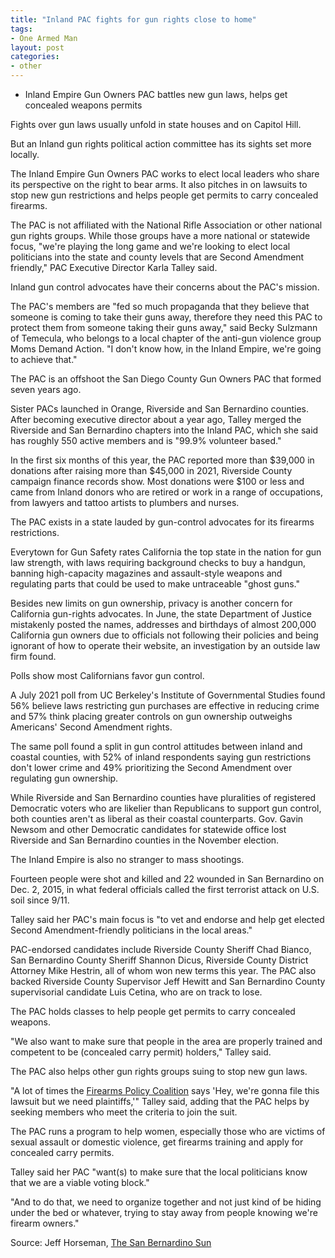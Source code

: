```yaml
---
title: "Inland PAC fights for gun rights close to home"
tags:
- One Armed Man
layout: post
categories:
- other
---
```


- Inland Empire Gun Owners PAC battles new gun laws, helps get concealed weapons permits

Fights over gun laws usually unfold in state houses and on Capitol Hill.

But an Inland gun rights political action committee has its sights set more locally.

The Inland Empire Gun Owners PAC works to elect local leaders who share its perspective on the right to bear arms. It also pitches in on lawsuits to stop new gun restrictions and helps people get permits to carry concealed firearms.

The PAC is not affiliated with the National Rifle Association or other national gun rights groups. While those groups have a more national or statewide focus, "we're playing the long game and we're looking to elect local politicians into the state and county levels that are Second Amendment friendly," PAC Executive Director Karla Talley said.

Inland gun control advocates have their concerns about the PAC's mission.

The PAC's members are "fed so much propaganda that they believe that someone is coming to take their guns away, therefore they need this PAC to protect them from someone taking their guns away," said Becky Sulzmann of Temecula, who belongs to a local chapter of the anti-gun violence group Moms Demand Action. "I don't know how, in the Inland Empire, we're going to achieve that."

The PAC is an offshoot the San Diego County Gun Owners PAC that formed seven years ago.

Sister PACs launched in Orange, Riverside and San Bernardino counties. After becoming executive director about a year ago, Talley merged the Riverside and San Bernardino chapters into the Inland PAC, which she said has roughly 550 active members and is "99.9% volunteer based."

In the first six months of this year, the PAC reported more than $39,000 in donations after raising more than $45,000 in 2021, Riverside County campaign finance records show. Most donations were $100 or less and came from Inland donors who are retired or work in a range of occupations, from lawyers and tattoo artists to plumbers and nurses.

The PAC exists in a state lauded by gun-control advocates for its firearms restrictions.

Everytown for Gun Safety rates California the top state in the nation for gun law strength, with laws requiring background checks to buy a handgun, banning high-capacity magazines and assault-style weapons and regulating parts that could be used to make untraceable "ghost guns."

Besides new limits on gun ownership, privacy is another concern for California gun-rights advocates. In June, the state Department of Justice mistakenly posted the names, addresses and birthdays of almost 200,000 California gun owners due to officials not following their policies and being ignorant of how to operate their website, an investigation by an outside law firm found.

Polls show most Californians favor gun control.

A July 2021 poll from UC Berkeley's Institute of Governmental Studies found 56% believe laws restricting gun purchases are effective in reducing crime and 57% think placing greater controls on gun ownership outweighs Americans' Second Amendment rights.

The same poll found a split in gun control attitudes between inland and coastal counties, with 52% of inland respondents saying gun restrictions don't lower crime and 49% prioritizing the Second Amendment over regulating gun ownership.

While Riverside and San Bernardino counties have pluralities of registered Democratic voters who are likelier than Republicans to support gun control, both counties aren't as liberal as their coastal counterparts. Gov. Gavin Newsom and other Democratic candidates for statewide office lost Riverside and San Bernardino counties in the November election.

The Inland Empire is also no stranger to mass shootings.

Fourteen people were shot and killed and 22 wounded in San Bernardino on Dec. 2, 2015, in what federal officials called the first terrorist attack on U.S. soil since 9/11.

Talley said her PAC's main focus is "to vet and endorse and help get elected Second Amendment-friendly politicians in the local areas."

PAC-endorsed candidates include Riverside County Sheriff Chad Bianco, San Bernardino County Sheriff Shannon Dicus, Riverside County District Attorney Mike Hestrin, all of whom won new terms this year. The PAC also backed Riverside County Supervisor Jeff Hewitt and San Bernardino County supervisorial candidate Luis Cetina, who are on track to lose.

The PAC holds classes to help people get permits to carry concealed weapons.

"We also want to make sure that people in the area are properly trained and competent to be (concealed carry permit) holders," Talley said.

The PAC also helps other gun rights groups suing to stop new gun laws.

"A lot of times the [Firearms Policy Coalition](https://www.firearmspolicy.org) says 'Hey, we're gonna file this lawsuit but we need plaintiffs,'" Talley said, adding that the PAC helps by seeking members who meet the criteria to join the suit.

The PAC runs a program to help women, especially those who are victims of sexual assault or domestic violence, get firearms training and apply for concealed carry permits.

Talley said her PAC "want(s) to make sure that the local politicians know that we are a viable voting block."

"And to do that, we need to organize together and not just kind of be hiding under the bed or whatever, trying to stay away from people knowing we're firearm owners."

Source: Jeff Horseman, [The San Bernardino Sun](https://www.sbsun.com/2022/12/02/inland-pac-fights-for-gun-rights-close-to-home/)
